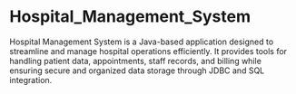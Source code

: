 # Hospital_Management_System
Hospital Management System is a Java-based application designed to streamline and manage hospital operations efficiently. It provides tools for handling patient data, appointments, staff records, and billing while ensuring secure and organized data storage through JDBC and SQL integration.
